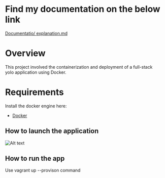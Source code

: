 # Find my documentation on the below link

[Documentatio/ explanation.md](./explanation.md)

# Overview
This project involved the containerization and deployment of a full-stack yolo application using Docker.


# Requirements
Install the docker engine here:
- [Docker](https://docs.docker.com/engine/install/)

## How to launch the application


![Alt text](image.png)

## How to run the app
Use vagrant up --provison command
